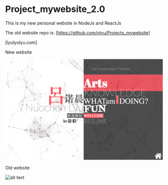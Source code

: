 # Project_mywebsite_2.0

This is my new personal website in NodeJs and ReactJs

The old website repo is: [https://github.com/nlyu/Projects_mywebsite]

[lyulyulyu.com]

New website

![alt text](/new.png)

Old website

![alt text](/old.png)
